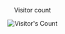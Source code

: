 <div align="center"> 
  <p>Visitor count</p>
  <img src="https://profile-counter.glitch.me/thepavan23/count.svg" alt="Visitor's Count" />
</div>

<!--
**thepavan23/thepavan23** is a ✨ _special_ ✨ repository because its `README.md` (this file) appears on your GitHub profile.

Here are some ideas to get you started:

- 🔭 I’m currently working on ...
- 🌱 I’m currently learning ...
- 👯 I’m looking to collaborate on ...
- 🤔 I’m looking for help with ...
- 💬 Ask me about ...
- 📫 How to reach me: ...
- 😄 Pronouns: ...
- ⚡ Fun fact: ...
-->

